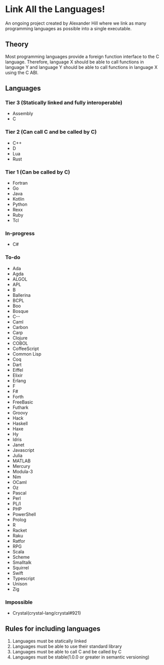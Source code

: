 # Link All the Languages!

An ongoing project created by Alexander Hill where we link as many programming languages as possible into a single executable.

## Theory

Most programming languages provide a foreign function interface to the C language. Therefore, language X should be able to call functions in language Y and language Y should be able to call functions in language X using the C ABI.

## Languages

### Tier 3 (Statically linked and fully interoperable)

- Assembly
- C

### Tier 2 (Can call C and be called by C)

- C++
- D
- Lua
- Rust

### Tier 1 (Can be called by C)

- Fortran
- Go
- Java
- Kotlin
- Python
- Rexx
- Ruby
- Tcl

### In-progress

- C#

### To-do

- Ada
- Agda
- ALGOL
- APL
- B
- Ballerina
- BCPL
- Boo
- Bosque
- C--
- Caml
- Carbon
- Carp
- Clojure
- COBOL
- CoffeeScript
- Common Lisp
- Coq
- Dart
- Eiffel
- Elixir
- Erlang
- F
- F#
- Forth
- FreeBasic
- Futhark
- Groovy
- Hack
- Haskell
- Haxe
- Hy
- Idris
- Janet
- Javascript
- Julia
- MATLAB
- Mercury
- Modula-3
- Nim
- OCaml
- Oz
- Pascal
- Perl
- PL/I
- PHP
- PowerShell
- Prolog
- R
- Racket
- Raku
- Ratfor
- RPG
- Scala
- Scheme
- Smalltalk
- Squirrel
- Swift
- Typescript
- Unison
- Zig

### Impossible

- Crystal(crystal-lang/crystal#921)

## Rules for including languages

1. Languages must be statically linked
2. Languages must be able to use their standard library
3. Languages must be able to call C and be called by C
4. Languages must be stable(1.0.0 or greater in semantic versioning)